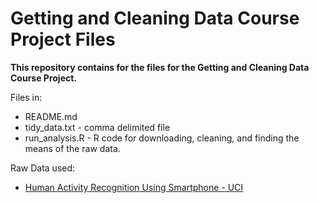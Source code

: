 Getting and Cleaning Data Course Project Files
=====

**This repository contains for the files for the Getting and Cleaning Data Course Project.**

Files in:
* README.md
* tidy_data.txt - comma delimited file
* run_analysis.R - R code for downloading, cleaning, and finding the means of the raw data.

Raw Data used:
* [Human Activity Recognition Using Smartphone - UCI](http://archive.ics.uci.edu/ml/datasets/Human+Activity+Recognition+Using+Smartphones)
